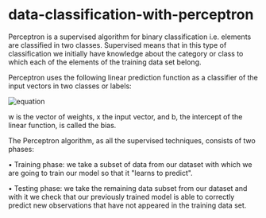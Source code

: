 # data-classification-with-perceptron

Perceptron is a supervised algorithm for binary classification i.e. elements are classified in two classes. Supervised means that in this type of classification we initially have knowledge about the category or class to which each of the elements of the training data set belong. 


Perceptron uses the following linear prediction function as a classifier of the input vectors in two classes or labels:

![equation](https://bit.ly/3mw41ee)



w is the vector of weights, x the input vector, and b, the intercept of the linear function, is called the bias.

The Perceptron algorithm, as all the supervised techniques, consists of two phases:

•	Training phase: we take a subset of data from our dataset with which we are going to train our model so that it "learns to predict".

•	Testing phase: we take the remaining data subset from our dataset and with it we check that our previously trained model is able to correctly predict new observations that have not appeared in the training data set.


